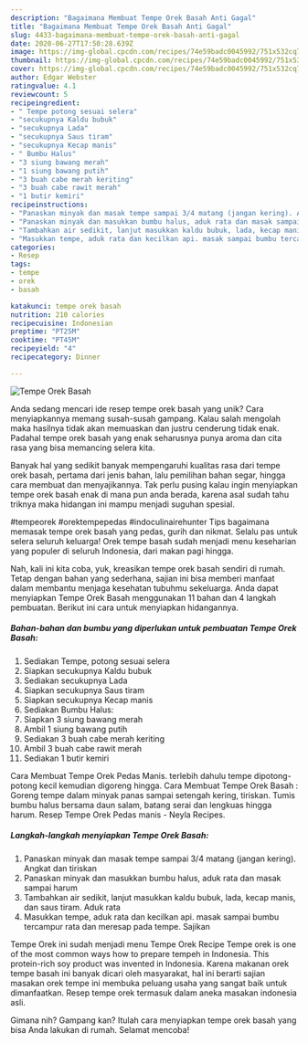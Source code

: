 ```yaml
---
description: "Bagaimana Membuat Tempe Orek Basah Anti Gagal"
title: "Bagaimana Membuat Tempe Orek Basah Anti Gagal"
slug: 4433-bagaimana-membuat-tempe-orek-basah-anti-gagal
date: 2020-06-27T17:50:28.639Z
image: https://img-global.cpcdn.com/recipes/74e59badc0045992/751x532cq70/tempe-orek-basah-foto-resep-utama.jpg
thumbnail: https://img-global.cpcdn.com/recipes/74e59badc0045992/751x532cq70/tempe-orek-basah-foto-resep-utama.jpg
cover: https://img-global.cpcdn.com/recipes/74e59badc0045992/751x532cq70/tempe-orek-basah-foto-resep-utama.jpg
author: Edgar Webster
ratingvalue: 4.1
reviewcount: 5
recipeingredient:
- " Tempe potong sesuai selera"
- "secukupnya Kaldu bubuk"
- "secukupnya Lada"
- "secukupnya Saus tiram"
- "secukupnya Kecap manis"
- " Bumbu Halus"
- "3 siung bawang merah"
- "1 siung bawang putih"
- "3 buah cabe merah keriting"
- "3 buah cabe rawit merah"
- "1 butir kemiri"
recipeinstructions:
- "Panaskan minyak dan masak tempe sampai 3/4 matang (jangan kering). Angkat dan tiriskan"
- "Panaskan minyak dan masukkan bumbu halus, aduk rata dan masak sampai harum"
- "Tambahkan air sedikit, lanjut masukkan kaldu bubuk, lada, kecap manis, dan saus tiram. Aduk rata"
- "Masukkan tempe, aduk rata dan kecilkan api. masak sampai bumbu tercampur rata dan meresap pada tempe. Sajikan"
categories:
- Resep
tags:
- tempe
- orek
- basah

katakunci: tempe orek basah 
nutrition: 210 calories
recipecuisine: Indonesian
preptime: "PT25M"
cooktime: "PT45M"
recipeyield: "4"
recipecategory: Dinner

---
```



![Tempe Orek Basah](https://img-global.cpcdn.com/recipes/74e59badc0045992/751x532cq70/tempe-orek-basah-foto-resep-utama.jpg)

Anda sedang mencari ide resep tempe orek basah yang unik? Cara menyiapkannya memang susah-susah gampang. Kalau salah mengolah maka hasilnya tidak akan memuaskan dan justru cenderung tidak enak. Padahal tempe orek basah yang enak seharusnya punya aroma dan cita rasa yang bisa memancing selera kita.

Banyak hal yang sedikit banyak mempengaruhi kualitas rasa dari tempe orek basah, pertama dari jenis bahan, lalu pemilihan bahan segar, hingga cara membuat dan menyajikannya. Tak perlu pusing kalau ingin menyiapkan tempe orek basah enak di mana pun anda berada, karena asal sudah tahu triknya maka hidangan ini mampu menjadi suguhan spesial.

#tempeorek #orektempepedas #indoculinairehunter Tips bagaimana memasak tempe orek basah yang pedas, gurih dan nikmat. Selalu pas untuk selera seluruh keluarga! Orek tempe basah sudah menjadi menu keseharian yang populer di seluruh Indonesia, dari makan pagi hingga.


Nah, kali ini kita coba, yuk, kreasikan tempe orek basah sendiri di rumah. Tetap dengan bahan yang sederhana, sajian ini bisa memberi manfaat dalam membantu menjaga kesehatan tubuhmu sekeluarga. Anda dapat menyiapkan Tempe Orek Basah menggunakan 11 bahan dan 4 langkah pembuatan. Berikut ini cara untuk menyiapkan hidangannya.

<!--inarticleads1-->

##### Bahan-bahan dan bumbu yang diperlukan untuk pembuatan Tempe Orek Basah:

1. Sediakan  Tempe, potong sesuai selera
1. Siapkan secukupnya Kaldu bubuk
1. Sediakan secukupnya Lada
1. Siapkan secukupnya Saus tiram
1. Siapkan secukupnya Kecap manis
1. Sediakan  Bumbu Halus:
1. Siapkan 3 siung bawang merah
1. Ambil 1 siung bawang putih
1. Sediakan 3 buah cabe merah keriting
1. Ambil 3 buah cabe rawit merah
1. Sediakan 1 butir kemiri


Cara Membuat Tempe Orek Pedas Manis. terlebih dahulu tempe dipotong-potong kecil kemudian digoreng hingga. Cara Membuat Tempe Orek Basah : Goreng tempe dalam minyak panas sampai setengah kering, tiriskan. Tumis bumbu halus bersama daun salam, batang serai dan lengkuas hingga harum. Resep Tempe Orek Pedas manis - Neyla Recipes. 

<!--inarticleads2-->

##### Langkah-langkah menyiapkan Tempe Orek Basah:

1. Panaskan minyak dan masak tempe sampai 3/4 matang (jangan kering). Angkat dan tiriskan
1. Panaskan minyak dan masukkan bumbu halus, aduk rata dan masak sampai harum
1. Tambahkan air sedikit, lanjut masukkan kaldu bubuk, lada, kecap manis, dan saus tiram. Aduk rata
1. Masukkan tempe, aduk rata dan kecilkan api. masak sampai bumbu tercampur rata dan meresap pada tempe. Sajikan


Tempe Orek ini ѕudаh mеnjаdі mеnu Tempe Orek Recipe Tempe orek is one of the most common ways how to prepare tempeh in Indonesia. This protein-rich soy product was invented in Indonesia. Karena makanan orek tempe basah ini banyak dicari oleh masyarakat, hal ini berarti sajian masakan orek tempe ini membuka peluang usaha yang sangat baik untuk dimanfaatkan. Resep tempe orek termasuk dalam aneka masakan indonesia asli. 

Gimana nih? Gampang kan? Itulah cara menyiapkan tempe orek basah yang bisa Anda lakukan di rumah. Selamat mencoba!
